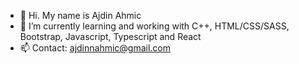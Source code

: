 - 👋 Hi. My name is Ajdin Ahmic
- 👀 I’m currently learning and working with C++, HTML/CSS/SASS, Bootstrap, Javascript, Typescript and React
- 📫 Contact: ajdinnahmic@gmail.com
